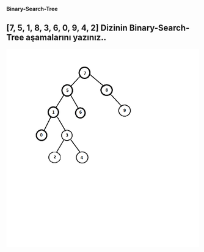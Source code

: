 
**Binary-Search-Tree**

## [7, 5, 1, 8, 3, 6, 0, 9, 4, 2] **Dizinin Binary-Search-Tree aşamalarını yazınız.**.

![binary-search](binary-search.png)